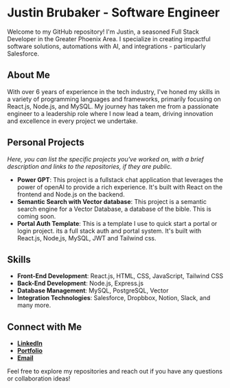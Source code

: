 # Justin Brubaker - Software Engineer

Welcome to my GitHub repository! I'm Justin, a seasoned Full Stack Developer in the Greater Phoenix Area. I specialize in creating impactful software solutions, automations with AI, and integrations - particularly Salesforce.

## About Me

With over 6 years of experience in the tech industry, I've honed my skills in a variety of programming languages and frameworks, primarily focusing on React.js, Node.js, and MySQL. My journey has taken me from a passionate engineer to a leadership role where I now lead a team, driving innovation and excellence in every project we undertake.


## Personal Projects

*Here, you can list the specific projects you've worked on, with a brief description and links to the repositories, if they are public.*

- **Power GPT**: This project is a fullstack chat application that leverages the power of openAI to provide a rich experience. It's built with React on the frontend and Node.js on the backend.
- **Semantic Search with Vector database**: This project is a semantic search engine for a Vector Database, a database of the bible. This is coming soon.
- **Portal Auth Template**: This is a template I use to quick start a portal or login project. its a full stack auth and portal system. It's built with React.js, Node,js, MySQL, JWT and Tailwind css.

## Skills

- **Front-End Development**: React.js, HTML, CSS, JavaScript, Tailwind CSS
- **Back-End Development**: Node.js, Express.js
- **Database Management**: MySQL, PostgreSQL, Vector
- **Integration Technologies**: Salesforce, Dropbbox, Notion, Slack, and many more.


## Connect with Me

- [**LinkedIn**](https://www.linkedin.com/in/brubakerjustin/)
- [**Portfolio**](http://justinbrubaker.dev/)
- [**Email**](mailto:justinbrubaker7@gmail.com)

Feel free to explore my repositories and reach out if you have any questions or collaboration ideas!
